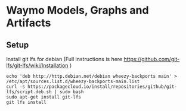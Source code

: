 # Waymo Models, Graphs and Artifacts 

## Setup

Install git lfs for debian (Full instructions is here https://github.com/git-lfs/git-lfs/wiki/Installation )

```
echo 'deb http://http.debian.net/debian wheezy-backports main' > /etc/apt/sources.list.d/wheezy-backports-main.list
curl -s https://packagecloud.io/install/repositories/github/git-lfs/script.deb.sh | sudo bash
sudo apt-get install git-lfs
git lfs install
```
